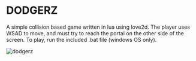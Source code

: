 # DODGERZ
A simple collision based game written in lua using love2d.
The player uses WSAD to move, and must try to reach the portal on the other side of the screen.
To play, run the included .bat file (windows OS only).

![dodgerz](https://user-images.githubusercontent.com/84540590/141518716-d2c2ab0c-8dd7-41e3-b48e-9afb0b70d5d9.png)
